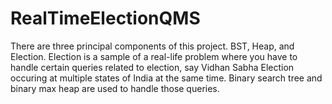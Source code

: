 # RealTimeElectionQMS
There are three principal components of this project. BST, Heap, and Election. Election is a sample of a real-life problem where you have to handle certain queries related to election, say Vidhan Sabha Election occuring at multiple states of India at the same time. Binary search tree and binary max heap are used to handle those queries.
